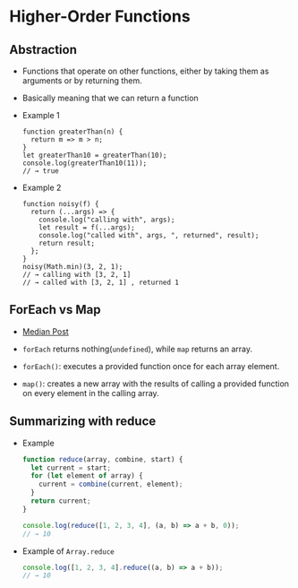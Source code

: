 # Higher-Order Functions

## Abstraction

- Functions that operate on other functions, either by taking them as arguments or by returning them.

- Basically meaning that we can return a function

- Example 1

    ```JS
    function greaterThan(n) {
      return m => m > n;
    }
    let greaterThan10 = greaterThan(10);
    console.log(greaterThan10(11));
    // → true
    ```

- Example 2

    ```JS
    function noisy(f) {
      return (...args) => {
        console.log("calling with", args);
        let result = f(...args);
        console.log("called with", args, ", returned", result);
        return result;
      };
    }
    noisy(Math.min)(3, 2, 1);
    // → calling with [3, 2, 1]
    // → called with [3, 2, 1] , returned 1
    ```   
## ForEach vs Map

- [Median Post](https://codeburst.io/javascript-map-vs-foreach-f38111822c0f?gi=641bf5efa2c2)

- `forEach` returns nothing(`undefined`), while `map` returns an array.

- `forEach()`: executes a provided function once for each array element.

- `map()`: creates a new array with the results of calling a provided function on every element in the calling array.

## Summarizing with reduce

- Example

    ```js
    function reduce(array, combine, start) {
      let current = start;
      for (let element of array) {
        current = combine(current, element);
      }
      return current;
    }

    console.log(reduce([1, 2, 3, 4], (a, b) => a + b, 0));
    // → 10
    ```

- Example of `Array.reduce`

    ```js
    console.log([1, 2, 3, 4].reduce((a, b) => a + b));
    // → 10
    ```
